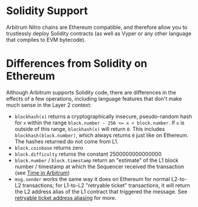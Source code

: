 # Solidity Support

Arbitrum Nitro chains are Ethereum compatible, and therefore allow you to trustlessly deploy Solidity contracts (as well as Vyper or any other language that compiles to EVM bytecode).

# Differences from Solidity on Ethereum

Although Arbitrum supports Solidity code, there are differences in the effects of a few operations, including language features that don't make much sense in the Layer 2 context:

- `blockhash(x)` returns a cryptographically insecure, pseudo-random hash for `x` within the range `block.number - 256 <= x < block.number`. If `x` is outside of this range, `blockhash(x)` will return `0`. This includes `blockhash(block.number)`, which always returns `0` just like on Ethereum. The hashes returned do not come from L1.
- `block.coinbase` returns zero
- `block.difficulty` returns the constant 2500000000000000
- `block.number` / `block.timestamp` return an "estimate" of the L1 block number / timestamp at which the Sequencer received the transaction (see [Time in Arbitrum](time))
- `msg.sender` works the same way it does on Ethereum for normal L2-to-L2 transactions; for L1-to-L2 "retryable ticket" transactions, it will return the L2 address alias of the L1 contract that triggered the message. See [retryable ticket address aliasing](arbos/l1-to-l2-messaging#address-aliasing) for more.
